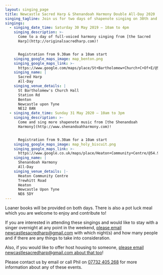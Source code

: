 ```yaml
---
layout: singing_page
title: Newcastle Sacred Harp & Shenandoah Harmony Double All-Day 2020
singing_tagline: Join us for two days of shapenote singing on 30th and 31st May
singings:
  - singing_date_time: Saturday 30 May 2019 – 10am to 4pm
    singing_description: >-
      Come to a day of full-voiced harmony singing from [the Sacred
      Harp](http://originalsacredharp.com)!


      Registration from 9.30am for a 10am start
    singing_google_maps_image: map_benton.png
    singing_google_maps_link: >-
      https://www.google.com/maps/place/St+Bartholomew+Church+C+Of+E/@55.0160436,-1.5709061,17z/data=!4m5!3m4!1s0x487e71a0ae5804c9:0x4dde334a50fb75b6!8m2!3d55.0160436!4d-1.5687174?hl=en
    singing_name: |
      Sacred Harp
      All-Day
    singing_venue_details: |
      St Bartholomew's Church Hall
      Station Rd
      Benton
      Newcastle upon Tyne
      NE12 8AN
  - singing_date_time: Sunday 31 May 2020 – 10am to 3pm
    singing_description: >-
      Come and sing more shapenote music from [the Shenandoah
      Harmony](http://www.shenandoahharmony.com)!


      Registration from 9.30am for a 10am start
    singing_google_maps_image: map_holy_biscuit.png
    singing_google_maps_link: >-
      https://www.google.co.uk/maps/place/Heaton+Community+Centre/@54.9877778,-1.5757998,17z/data=!3m1!4b1!4m5!3m4!1s0x487e70fbb9a9e23f:0x87c995f6ca408997!8m2!3d54.9877778!4d-1.5736111?hl=en
    singing_name: |
      Shenandoah Harmony
      All-Day
    singing_venue_details: |-
      Heaton Community Centre
      Trewhitt Road
      Heaton
      Newcastle Upon Tyne
      NE6 5DY
---
```

Loaner books will be provided on both days. There is also a pot luck meal which you are welcome to enjoy and contribute to!

If you are interested in attending these singings and would like to stay with a singer overnight at any point in the weekend, [please email newcastlesacredharp@gmail.com](mailto:newcastlesacredharp@gmail.com) with which night(s) and how many people and if there are any things to take into consideration.

Also, if you would like to offer host housing to someone, [please email newcastlesacredharp@gmail.com about that too](mailto:newcastlesacredharp@gmail.com)!

 Please contact us by email or call Phil on [07732 405 268](tel:+447732405268) for more information about any of these events.
